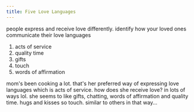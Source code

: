 ```yaml
---
title: Five Love Languages
---
```

people express and receive love differently. identify how your loved ones communicate their love languages

1. acts of service
2. quality time
3. gifts
4. touch
5. words of affirmation




mom's been cooking a lot. that's her preferred way of expressing love languages which is acts of service. how does she receive love? in lots of ways lol. she seems to like gifts, chatting, words of affirmation and quality time. hugs and kisses so touch. similar to others in that way... 
